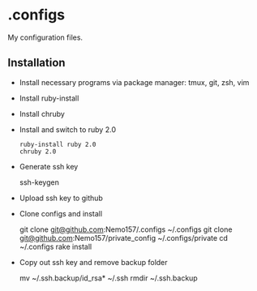 .configs
========

My configuration files.

Installation
------------

* Install necessary programs via package manager: tmux, git, zsh, vim

* Install ruby-install
* Install chruby

* Install and switch to ruby 2.0


      ruby-install ruby 2.0
      chruby 2.0

* Generate ssh key


    ssh-keygen
    
* Upload ssh key to github

* Clone configs and install


    git clone git@github.com:Nemo157/.configs ~/.configs
    git clone git@github.com:Nemo157/private_config ~/.configs/private
    cd ~/.configs
    rake install

* Copy out ssh key and remove backup folder


    mv ~/.ssh.backup/id_rsa* ~/.ssh
    rmdir ~/.ssh.backup
